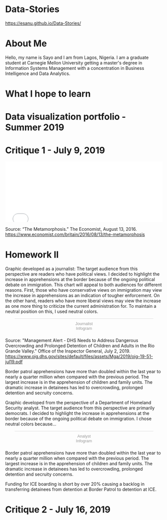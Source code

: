 # Data-Stories
https://esanu.github.io/Data-Stories/

# About Me
Hello, my name is Sayo and I am from Lagos, Nigeria. I am a graduate student at Carnegie Mellon University getting a master's degree in Information Systems Management with a concentration in Business Intelligence and Data Analytics. 

# What I hope to learn


# Data visualization portfolio - Summer 2019

# Critique 1 - July 9, 2019

<iframe title="Number of likes per Facebook post published in 2016" aria-label="Table" id="datawrapper-chart-wcUjr" src="//datawrapper.dwcdn.net/wcUjr/2/" scrolling="no" frameborder="0" style="width: 0; min-width: 100% !important; border: none;" height="192"></iframe><script type="text/javascript">!function(){"use strict";window.addEventListener("message",function(a){if(void 0!==a.data["datawrapper-height"])for(var e in a.data["datawrapper-height"]){var t=document.getElementById("datawrapper-chart-"+e)||document.querySelector("iframe[src*='"+e+"']");t&&(t.style.height=a.data["datawrapper-height"][e]+"px")}})}();</script>

Source: “The Metamorphosis.” The Economist, August 13, 2016. https://www.economist.com/britain/2016/08/13/the-metamorphosis

# Homework II

Graphic developed as a journalist: The target audience from this perspective are readers who have political views. I decided to highlight the increase in apprehensions at the border because of the ongoing political debate on immigration. This chart will appeal to both audiences for different reasons. First, those who have conservative views on immigration may view the increase in apprehensions as an indication of tougher enforcement. On the other hand, readers who have more liberal views may view the increase as one more thing to criticize the current administration for. To maintain a neutral position on this, I used neutral colors. 

<script id="infogram_0_ee16705e-204e-46ab-b593-454d00d9c1e1" title="Journalist" src="https://e.infogram.com/js/dist/embed.js?ivQ" type="text/javascript"></script><div style="padding:8px 0;font-family:Arial!important;font-size:13px!important;line-height:15px!important;text-align:center;border-top:1px solid #dadada;margin:0 30px"><a href="https://infogram.com/ee16705e-204e-46ab-b593-454d00d9c1e1" style="color:#989898!important;text-decoration:none!important;" target="_blank">Journalist</a><br><a href="https://infogram.com" style="color:#989898!important;text-decoration:none!important;" target="_blank" rel="nofollow">Infogram</a></div>
Source: "Management Alert - DHS Needs to Address Dangerous Overcrowding and Prolonged  Detention of Children and Adults in the Rio Grande Valley." Office of the Inspector General, July 2, 2019. https://www.oig.dhs.gov/sites/default/files/assets/Mga/2019/oig-19-51-jul19.pdf

Border patrol apprehensions have more than doubled within the last year to nearly a quarter million when compared with the previous period. The largest increase is in the apprehension of children and family units. The dramatic increase in detainees has led to overcrowding, prolonged detention and secruity concerns.

Graphic developed from the perspective of a Department of Homeland Security analyst.
The target audience from this perspective are primarily democrats. I decided to highlight the increase in apprehensions at the border because of the ongoing political debate on immigration.
I chose neutral colors because...

<div class="infogram-embed" data-id="5477ca7a-7c49-400d-a031-7e698ac67eff" data-type="interactive" data-title="Analyst"></div><script>!function(e,t,s,i){var n="InfogramEmbeds",o=e.getElementsByTagName("script")[0],d=/^http:/.test(e.location)?"http:":"https:";if(/^\/{2}/.test(i)&&(i=d+i),window[n]&&window[n].initialized)window[n].process&&window[n].process();else if(!e.getElementById(s)){var r=e.createElement("script");r.async=1,r.id=s,r.src=i,o.parentNode.insertBefore(r,o)}}(document,0,"infogram-async","https://e.infogram.com/js/dist/embed-loader-min.js");</script><div style="padding:8px 0;font-family:Arial!important;font-size:13px!important;line-height:15px!important;text-align:center;border-top:1px solid #dadada;margin:0 30px"><a href="https://infogram.com/5477ca7a-7c49-400d-a031-7e698ac67eff" style="color:#989898!important;text-decoration:none!important;" target="_blank">Analyst</a><br><a href="https://infogram.com" style="color:#989898!important;text-decoration:none!important;" target="_blank" rel="nofollow">Infogram</a></div>

Border patrol apprehensions have more than doubled within the last year to nearly a quarter million when compared with the previous period. The largest increase is in the apprehension of children and family units. The dramatic increase in detainees has led to overcrowding, prolonged detention and secruity concerns.

Funding for ICE boarding is short by over 20% causing a backlog in transferring detainees from detention at Border Patrol to detention at ICE.


# Critique 2 - July 16, 2019
